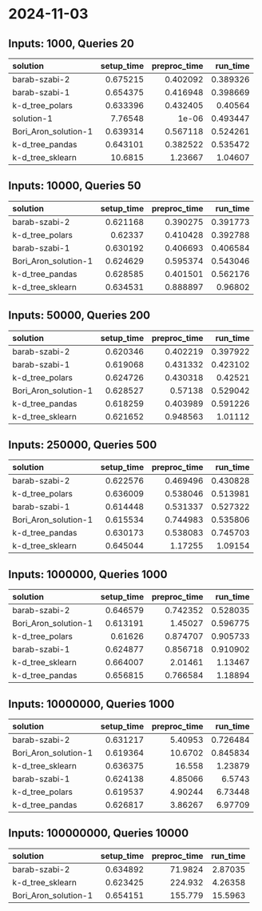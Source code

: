 # 2024-11-03

## Inputs: 1000, Queries 20

| solution             |   setup_time |   preproc_time |   run_time |
|:---------------------|-------------:|---------------:|-----------:|
| barab-szabi-2        |     0.675215 |       0.402092 |   0.389326 |
| barab-szabi-1        |     0.654375 |       0.416948 |   0.398669 |
| k-d_tree_polars      |     0.633396 |       0.432405 |   0.40564  |
| solution-1           |     7.76548  |       1e-06    |   0.493447 |
| Bori_Aron_solution-1 |     0.639314 |       0.567118 |   0.524261 |
| k-d_tree_pandas      |     0.643101 |       0.382522 |   0.535472 |
| k-d_tree_sklearn     |    10.6815   |       1.23667  |   1.04607  |

## Inputs: 10000, Queries 50

| solution             |   setup_time |   preproc_time |   run_time |
|:---------------------|-------------:|---------------:|-----------:|
| barab-szabi-2        |     0.621168 |       0.390275 |   0.391773 |
| k-d_tree_polars      |     0.62337  |       0.410428 |   0.392788 |
| barab-szabi-1        |     0.630192 |       0.406693 |   0.406584 |
| Bori_Aron_solution-1 |     0.624629 |       0.595374 |   0.543046 |
| k-d_tree_pandas      |     0.628585 |       0.401501 |   0.562176 |
| k-d_tree_sklearn     |     0.634531 |       0.888897 |   0.96802  |

## Inputs: 50000, Queries 200

| solution             |   setup_time |   preproc_time |   run_time |
|:---------------------|-------------:|---------------:|-----------:|
| barab-szabi-2        |     0.620346 |       0.402219 |   0.397922 |
| barab-szabi-1        |     0.619068 |       0.431332 |   0.423102 |
| k-d_tree_polars      |     0.624726 |       0.430318 |   0.42521  |
| Bori_Aron_solution-1 |     0.628527 |       0.57138  |   0.529042 |
| k-d_tree_pandas      |     0.618259 |       0.403989 |   0.591226 |
| k-d_tree_sklearn     |     0.621652 |       0.948563 |   1.01112  |

## Inputs: 250000, Queries 500

| solution             |   setup_time |   preproc_time |   run_time |
|:---------------------|-------------:|---------------:|-----------:|
| barab-szabi-2        |     0.622576 |       0.469496 |   0.430828 |
| k-d_tree_polars      |     0.636009 |       0.538046 |   0.513981 |
| barab-szabi-1        |     0.614448 |       0.531337 |   0.527322 |
| Bori_Aron_solution-1 |     0.615534 |       0.744983 |   0.535806 |
| k-d_tree_pandas      |     0.630173 |       0.538083 |   0.745703 |
| k-d_tree_sklearn     |     0.645044 |       1.17255  |   1.09154  |

## Inputs: 1000000, Queries 1000

| solution             |   setup_time |   preproc_time |   run_time |
|:---------------------|-------------:|---------------:|-----------:|
| barab-szabi-2        |     0.646579 |       0.742352 |   0.528035 |
| Bori_Aron_solution-1 |     0.613191 |       1.45027  |   0.596775 |
| k-d_tree_polars      |     0.61626  |       0.874707 |   0.905733 |
| barab-szabi-1        |     0.624877 |       0.856718 |   0.910902 |
| k-d_tree_sklearn     |     0.664007 |       2.01461  |   1.13467  |
| k-d_tree_pandas      |     0.656815 |       0.766584 |   1.18894  |

## Inputs: 10000000, Queries 1000

| solution             |   setup_time |   preproc_time |   run_time |
|:---------------------|-------------:|---------------:|-----------:|
| barab-szabi-2        |     0.631217 |        5.40953 |   0.726484 |
| Bori_Aron_solution-1 |     0.619364 |       10.6702  |   0.845834 |
| k-d_tree_sklearn     |     0.636375 |       16.558   |   1.23879  |
| barab-szabi-1        |     0.624138 |        4.85066 |   6.5743   |
| k-d_tree_polars      |     0.619537 |        4.90244 |   6.73448  |
| k-d_tree_pandas      |     0.626817 |        3.86267 |   6.97709  |

## Inputs: 100000000, Queries 10000

| solution             |   setup_time |   preproc_time |   run_time |
|:---------------------|-------------:|---------------:|-----------:|
| barab-szabi-2        |     0.634892 |        71.9824 |    2.87035 |
| k-d_tree_sklearn     |     0.623425 |       224.932  |    4.26358 |
| Bori_Aron_solution-1 |     0.654151 |       155.779  |   15.5963  |